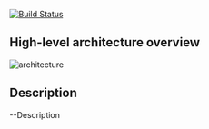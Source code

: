 [![Build Status](https://dev.azure.com/jjuzaszek/LSTM_Attention_redeployment_for_yahoo_stock_data/_apis/build/status%2FJuliuszB12.LSTM_Attention_redeployment_for_yahoo_stock?branchName=main)](https://dev.azure.com/jjuzaszek/LSTM_Attention_redeployment_for_yahoo_stock_data/_build/latest?definitionId=19&branchName=main)

## High-level architecture overview
![architecture](https://github.com/JuliuszB12/LSTM_Attention_redeployment_for_yahoo_stock/assets/68758875/faf9f779-cde1-4bd1-9873-3ade8bf929aa)

## Description
--Description
